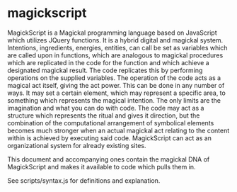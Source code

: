 # magickscript
MagickScript is a Magickal programming language based on JavaScript which utilizes JQuery functions. 
It is a hybrid digital and magickal system. Intentions, ingredients, energies, entities, can call be 
set as variables which are called upon in functions, which are analogous to magickal procedures which 
are replicated in the code for the function and which achieve a designated magickal result. 
The code replicates this by performing operations on the supplied variables. 
The operation of the code acts as a magical act itself, giving the act power. This can be done in any number of ways. 
It may set a certain element, which may represent a specific area, to something which represents the magical intention. 
The only limits are the imagination and what you can do with code. The code may act as a structure which represents the
ritual and gives it direction, but the combination of the computational arrangement of symbolical elements becomes much 
stronger when an actual magickal act relating to the content within is achieved by executing said code. 
MagickScript can act as an organizational system for already existing sites. 

This document and accompanying ones contain the magickal DNA of MagickScript and makes it available to code which pulls them in.

See scripts/syntax.js for definitions and explanation.
